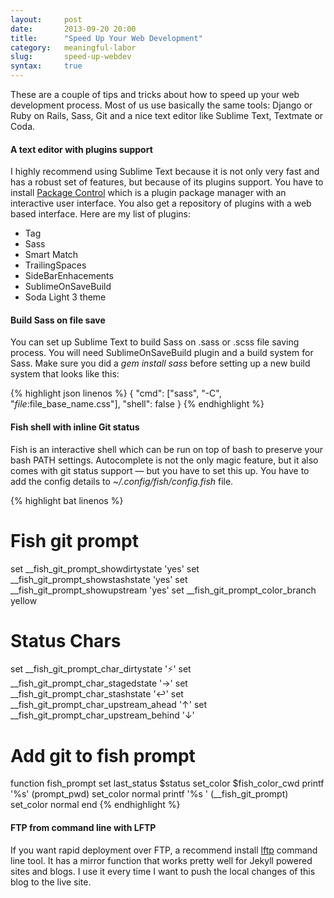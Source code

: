 ```yaml
---
layout:     post
date:       2013-09-20 20:00
title:      "Speed Up Your Web Development"
category:   meaningful-labor
slug:       speed-up-webdev
syntax:     true
---
```


These are a couple of tips and tricks about how to speed up your web development process. Most of us use basically the same tools: Django or Ruby on Rails, Sass, Git and a nice text editor like Sublime Text, Textmate or Coda.

#### A text editor with plugins support

I highly recommend using Sublime Text because it is not only very fast and has a robust set of features, but because of its plugins support. You have to install <a href="https://sublime.wbond.net/" ref="nofollow">Package Control</a> which is a plugin package manager with an interactive user interface. You also get a repository of plugins with a web based interface. Here are my list of plugins:

* Tag
* Sass
* Smart Match
* TrailingSpaces
* SideBarEnhacements
* SublimeOnSaveBuild
* Soda Light 3 theme

#### Build Sass on file save

You can set up Sublime Text to build Sass on .sass or .scss file saving process. You will need SublimeOnSaveBuild plugin and a build system for Sass. Make sure you did a *gem install sass* before setting up a new build system that looks like this:

{% highlight json linenos %}
{
    "cmd": ["sass", "-C", "$file:$file_base_name.css"],
    "shell": false
}
{% endhighlight %}

#### Fish shell with inline Git status

Fish is an interactive shell which can be run on top of bash to preserve your bash PATH settings. Autocomplete is not the only magic feature, but it also comes with git status support — but you have to set this up. You have to add the config details to *~/.config/fish/config.fish* file.

{% highlight bat linenos %}
# Fish git prompt
set __fish_git_prompt_showdirtystate 'yes'
set __fish_git_prompt_showstashstate 'yes'
set __fish_git_prompt_showupstream 'yes'
set __fish_git_prompt_color_branch yellow
# Status Chars
set __fish_git_prompt_char_dirtystate '⚡'
set __fish_git_prompt_char_stagedstate '→'
set __fish_git_prompt_char_stashstate '↩'
set __fish_git_prompt_char_upstream_ahead '↑'
set __fish_git_prompt_char_upstream_behind '↓'
# Add git to fish prompt
function fish_prompt
    set last_status $status
    set_color $fish_color_cwd
    printf '%s' (prompt_pwd)
    set_color normal
    printf '%s ' (__fish_git_prompt)
    set_color normal
end
{% endhighlight %}

#### FTP from command line with LFTP

If you want rapid deployment over FTP, a recommend install [lftp](http://lftp.yar.ru) command line tool. It has a mirror function that works pretty well for Jekyll powered sites and blogs. I use it every time I want to push the local changes of this blog to the live site.


